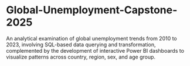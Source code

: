 # Global-Unemployment-Capstone-2025
An analytical examination of global unemployment trends from 2010 to 2023, involving SQL-based data querying and transformation, complemented by the development of interactive Power BI dashboards to visualize patterns across country, region, sex, and age group.

